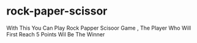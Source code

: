 # rock-paper-scissor
With This You Can Play Rock Papper Scisoor Game , The Player Who Will First Reach 5 Points Wil Be The Winner

